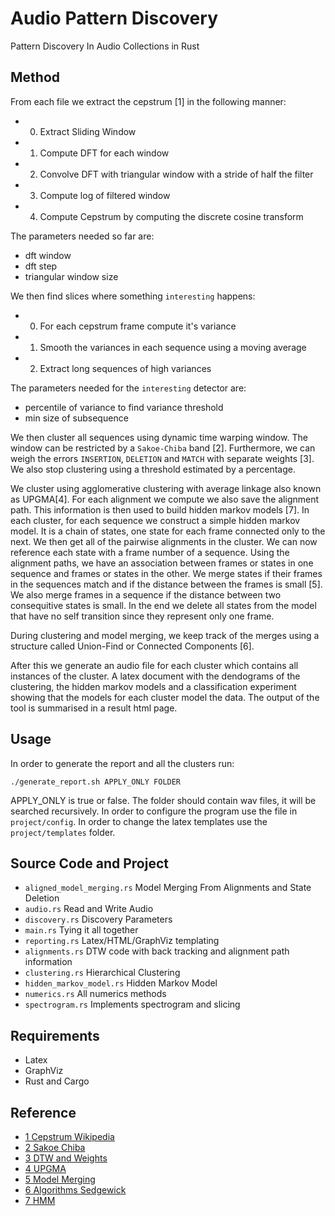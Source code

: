 # Audio Pattern Discovery

Pattern Discovery In Audio Collections in Rust

## Method

From each file we extract the cepstrum [1] in the following manner:
+ 0. Extract Sliding Window
+ 1. Compute DFT for each window
+ 2. Convolve DFT with triangular window with a stride of half the filter
+ 3. Compute log of filtered window
+ 4. Compute Cepstrum by computing the discrete cosine transform

The parameters needed so far are:
+ dft window
+ dft step
+ triangular window size

We then find slices where something `interesting` happens:
+ 0. For each cepstrum frame compute it's variance
+ 1. Smooth the variances in each sequence using a moving average
+ 2. Extract long sequences of high variances

The parameters needed for the `interesting` detector are:
+ percentile of variance to find variance threshold
+ min size of subsequence

We then cluster all sequences using dynamic time warping window.
The window can be restricted by a `Sakoe-Chiba` band [2]. Furthermore,
we can weigh the errors `INSERTION`, `DELETION` and `MATCH` with
separate weights [3]. We also stop clustering using a threshold
estimated by a percentage. 

We cluster using agglomerative clustering with average linkage
also known as UPGMA[4]. For each alignment we compute we also save the
alignment path. This information is then used to build hidden markov models [7].
In each cluster, for each sequence we construct a simple hidden markov model. 
It is a chain of states, one state for each frame connected only to the next.
We then get all of the pairwise alignments in the cluster. We can now reference
each state with a frame number of a sequence. Using the alignment paths, we
have an association between frames or states in one sequence and frames or states
in the other. We merge states if their frames in the sequences match and if
the distance between the frames is small [5]. We also merge frames
in a sequence if the distance between two consequitive states is small.
In the end we delete all states from the model that have no self transition
since they represent only one frame.

During clustering and model merging, we keep track of the merges
using a structure called Union-Find or Connected Components [6].

After this we generate an audio file for each cluster which contains all instances
of the cluster. A latex document with the dendograms of the clustering, the hidden markov
models and a classification experiment showing that the models for each cluster model
the data. The output of the tool is summarised in a result html page.

## Usage

In order to generate the report and all the clusters run:

```
./generate_report.sh APPLY_ONLY FOLDER
```
APPLY_ONLY is true or false. The folder should contain wav files, it will be searched recursively.
In order to configure the program use the file in `project/config`.
In order to change the latex templates use the `project/templates` 
folder.

## Source Code and Project
+ `aligned_model_merging.rs` Model Merging From Alignments and State Deletion
+ `audio.rs` Read and Write Audio                     
+ `discovery.rs` Discovery Parameters
+ `main.rs` Tying it all together              
+ `reporting.rs` Latex/HTML/GraphViz templating
+ `alignments.rs` DTW code with back tracking and alignment path information 
+ `clustering.rs` Hierarchical Clustering                  
+ `hidden_markov_model.rs` Hidden Markov Model 
+ `numerics.rs` All numerics methods
+ `spectrogram.rs` Implements spectrogram and slicing

## Requirements
+ Latex
+ GraphViz
+ Rust and Cargo

## Reference
+ [1 Cepstrum Wikipedia](https://de.wikipedia.org/wiki/Mel_Frequency_Cepstral_Coefficients)
+ [2 Sakoe Chiba](https://ieeexplore.ieee.org/document/1163055)
+ [3 DTW and Weights](https://www.amazon.com/Speech-Synthesis-Recognition-Wendy-Holmes/dp/0748408576)
+ [4 UPGMA](https://en.wikipedia.org/wiki/UPGMA)
+ [5 Model Merging](https://papers.nips.cc/paper/669-hidden-markov-model-induction-by-bayesian-model-merging.pdf)
+ [6 Algorithms Sedgewick](https://www.amazon.com/Algorithms-Robert-Sedgewick/dp/032157351X/ref=asc_df_032157351X/?tag=googshopde-21&linkCode=df0&hvadid=310624385211&hvpos=1o1&hvnetw=g&hvrand=16551751797611632310&hvpone=&hvptwo=&hvqmt=&hvdev=c&hvdvcmdl=&hvlocint=&hvlocphy=9044109&hvtargid=pla-432981821009&psc=1&th=1&psc=1&tag=&ref=&adgrpid=64736366074&hvpone=&hvptwo=&hvadid=310624385211&hvpos=1o1&hvnetw=g&hvrand=16551751797611632310&hvqmt=&hvdev=c&hvdvcmdl=&hvlocint=&hvlocphy=9044109&hvtargid=pla-432981821009)
+ [7 HMM](https://www.ece.ucsb.edu/Faculty/Rabiner/ece259/Reprints/tutorial%20on%20hmm%20and%20applications.pdf)

